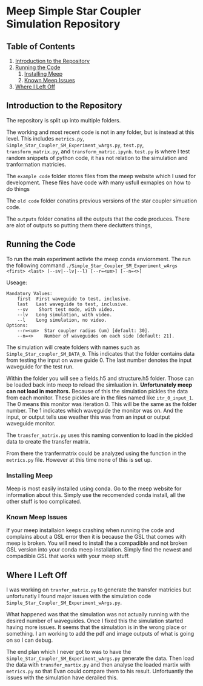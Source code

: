 # Meep Simple Star Coupler Simulation Repository

## Table of Contents
1. [Introduction to the Repository](#1)
2. [Running the Code](#2)
   1. [Installing Meep](#2.1)
   2. [Known Meep Issues](#2.2)
3. [Where I Left Off](#3)

## Introduction to the Repository <a name="1"></a>
The repository is split up into multiple folders. 

The working and most recent code is not in any folder, but is instead at this level. This includes `metrics.py`, `Simple_Star_Coupler_SM_Experiment_wArgs.py`, `test.py`, `transform_matrix.py`, and `transform_matric.ipynb`. `test.py` is where I test random snippets of python code, it has not relation to the simulation and tranformation matricies. 

The `example code` folder stores files from the meep website which I used for development. These files have code with many usfull exmaples on how to do things

The `old code` folder conatins previous versions of the star coupler simuation code. 

The `outputs` folder conatins all the outputs that the code produces. There are alot of outputs so putting them there declutters things,

## Running the Code <a name="1"></a>
To run the main experiment activte the meep conda enviornment. The run the following command `./Simple_Star_Coupler_SM_Experiment_wArgs <first> <last> (--sv|--lv|--l) [--r=<um>] [--n=<>]`

Useage:
```
Mandatory Values:
    first  First waveguide to test, inclusive.
    last   Last waveguide to test, inclusive.
    --sv    Short test mode, with video.
    --lv   Long simulation, with video. 
    --l    Long simulation, no video.    
Options:
    --r=<um>  Star coupler radius (um) [default: 30].
    --n=<>    Number of waveguides on each side [default: 21].
```

The simulation will create folders with names such as `Simple_Star_coupler_SM_DATA_0`. This indicates that the folder contains data from testing the input on wave guide 0. The last number denotes the input waveguide for the test run. 

Within the folder you will see a fields.h5 and structure.h5 folder. Those can be loaded back into meep to reload the simluation in. **Unfortunately meep can not load in monitors.** Because of this the simulation pickles the data from each monitor. These pickles are in the files named like `itr_0_input_1`. The 0 means this monitor was iteration 0. This will be the same as the folder number. The 1 indicates which waveguide the monitor was on. And the input, or output tells use weather this was from an input or output waveguide monitor.

The `transfer_matrix.py` uses this naming convention to load in the pickled data to create the transfer matrix. 

From there the tranfermatrix could be analyzed using the function in the `metrics.py` file. However at this time none of this is set up. 


### Installing Meep <a name="2.1"></a>
Meep is most easily installed using conda. Go to the meep website for information about this. Simply use the recomended conda install, all the other stuff is too complicated. 

### Known Meep Issues <a name="2.2"></a>
If your meep installaion keeps crashing when running the code and complains about a GSL error then it is because the GSL that comes with meep is broken. You will need to install the a compadible and not broken GSL version into your conda meep installation. Simply find the newest and compadible GSL that works with your meep stuff. 

## Where I Left Off <a name="3"></a>

I was working on `tranfer_matrix.py` to generate the transfer matricies but unfortunatly I found major issues with the simulation code `Simple_Star_Coupler_SM_Experiment_wArgs.py`. 

What happened was that the simulation was not actually running with the desired number of waveguides. Once I fixed this the simulation started having more issues. It seems that the simulation is in the wrong place or something. I am working to add the pdf and image outputs of what is going on so I can debug. 

The end plan which I never got to was to have the `Simple_Star_Coupler_SM_Experiment_wArgs.py` generate the data. Then load the data with `transfer_martix.py` and then analyse the loaded martix with `metrics.py` so that Evan could compare them to his result. Unfortuantly the issues with the simulation have derailed this. 